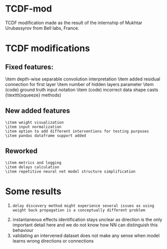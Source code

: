 # TCDF-mod
TCDF modification made as the result of the internship of Mukhtar Urubassyrov from Bell labs, France. 

# TCDF modifications 
## Fixed features:
  \item depth-wise separable convolution interpretation
  \item added residual connection for first layer
  \item number of hidden layers parameter
  \item (code) ground truth input notation
  \item (code) incorrect data shape casts (\texttt{squeeze} methods)

## New added features

    \item weight visualization
    \item input normalization
    \item option to add different interventions for testing purposes
    \item pandas dataframe support added

## Reworked
    \item metrics and logging
    \item delays calculation
    \item repetitive neural net model structure simplification



# Some results 
1.     delay discovery method might experience several issues as using weight back propagation is a conceptually different problem
2.    instantaneous effects identification stays unclear as direction is the only important detail here and we do not know how NN can distinguish this behaviour
3. validating an intervened dataset does not make any sense when model learns wrong directions or connections
